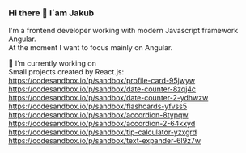 ### Hi there 👋 I´am Jakub

  I'm a frontend developer working with modern Javascript framework Angular.
   <br>
  At the moment I want to focus mainly on Angular.

  🔭 I’m currently working on 
  <br>
  Small projects created by React.js:
  <br>
  https://codesandbox.io/p/sandbox/profile-card-95jwyw
  <br>
  https://codesandbox.io/p/sandbox/date-counter-8zqj4c
  <br>
  https://codesandbox.io/p/sandbox/date-counter-2-ydhwzw
  <br>
  https://codesandbox.io/p/sandbox/flashcards-yfvss5
  <br>
  https://codesandbox.io/p/sandbox/accordion-8typqw
  <br>
  https://codesandbox.io/p/sandbox/accordion-2-64kxyd
  <br>
  https://codesandbox.io/p/sandbox/tip-calculator-yzxgrd
  <br>
  https://codesandbox.io/p/sandbox/text-expander-6l9z7w
